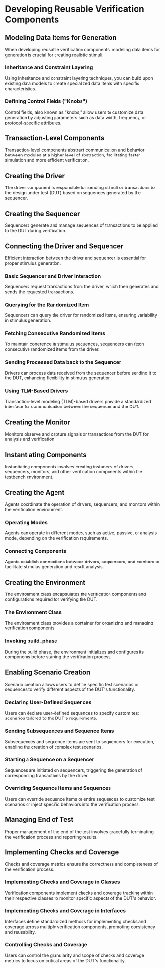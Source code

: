 # Developing Reusable Verification Components

## Modeling Data Items for Generation
When developing reusable verification components, modeling data items for generation is crucial for creating realistic stimuli.

### Inheritance and Constraint Layering
Using inheritance and constraint layering techniques, you can build upon existing data models to create specialized data items with specific characteristics.

### Defining Control Fields ("Knobs")
Control fields, also known as "knobs," allow users to customize data generation by adjusting parameters such as data width, frequency, or protocol-specific attributes.

## Transaction-Level Components
Transaction-level components abstract communication and behavior between modules at a higher level of abstraction, facilitating faster simulation and more efficient verification.

## Creating the Driver
The driver component is responsible for sending stimuli or transactions to the design under test (DUT) based on sequences generated by the sequencer.

## Creating the Sequencer
Sequencers generate and manage sequences of transactions to be applied to the DUT during verification.

## Connecting the Driver and Sequencer
Efficient interaction between the driver and sequencer is essential for proper stimulus generation.

### Basic Sequencer and Driver Interaction
Sequencers request transactions from the driver, which then generates and sends the requested transactions.

### Querying for the Randomized Item
Sequencers can query the driver for randomized items, ensuring variability in stimulus generation.

### Fetching Consecutive Randomized Items
To maintain coherence in stimulus sequences, sequencers can fetch consecutive randomized items from the driver.

### Sending Processed Data back to the Sequencer
Drivers can process data received from the sequencer before sending it to the DUT, enhancing flexibility in stimulus generation.

### Using TLM-Based Drivers
Transaction-level modeling (TLM)-based drivers provide a standardized interface for communication between the sequencer and the DUT.

## Creating the Monitor
Monitors observe and capture signals or transactions from the DUT for analysis and verification.

## Instantiating Components
Instantiating components involves creating instances of drivers, sequencers, monitors, and other verification components within the testbench environment.

## Creating the Agent
Agents coordinate the operation of drivers, sequencers, and monitors within the verification environment.

### Operating Modes
Agents can operate in different modes, such as active, passive, or analysis mode, depending on the verification requirements.

### Connecting Components
Agents establish connections between drivers, sequencers, and monitors to facilitate stimulus generation and result analysis.

## Creating the Environment
The environment class encapsulates the verification components and configurations required for verifying the DUT.

### The Environment Class
The environment class provides a container for organizing and managing verification components.

### Invoking build_phase
During the build phase, the environment initializes and configures its components before starting the verification process.

## Enabling Scenario Creation
Scenario creation allows users to define specific test scenarios or sequences to verify different aspects of the DUT's functionality.

### Declaring User-Defined Sequences
Users can declare user-defined sequences to specify custom test scenarios tailored to the DUT's requirements.

### Sending Subsequences and Sequence Items
Subsequences and sequence items are sent to sequencers for execution, enabling the creation of complex test scenarios.

### Starting a Sequence on a Sequencer
Sequences are initiated on sequencers, triggering the generation of corresponding transactions by the driver.

### Overriding Sequence Items and Sequences
Users can override sequence items or entire sequences to customize test scenarios or inject specific behaviors into the verification process.

## Managing End of Test
Proper management of the end of the test involves gracefully terminating the verification process and reporting results.

## Implementing Checks and Coverage
Checks and coverage metrics ensure the correctness and completeness of the verification process.

### Implementing Checks and Coverage in Classes
Verification components implement checks and coverage tracking within their respective classes to monitor specific aspects of the DUT's behavior.

### Implementing Checks and Coverage in Interfaces
Interfaces define standardized methods for implementing checks and coverage across multiple verification components, promoting consistency and reusability.

### Controlling Checks and Coverage
Users can control the granularity and scope of checks and coverage metrics to focus on critical areas of the DUT's functionality.
